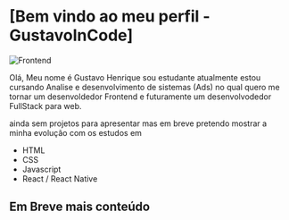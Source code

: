 # [Bem vindo ao meu perfil - GustavoInCode]


![Frontend](https://static.dribbble.com/users/1358460/screenshots/11896098/media/371c060cbef7357ff4e2f54a0408b064.jpg)


Olá, Meu nome é Gustavo Henrique sou estudante atualmente estou cursando 
Analise e desenvolvimento de sistemas (Ads) no qual quero me tornar um desenvoldedor Frontend
e futuramente um desenvolvodedor FullStack para web.

ainda sem projetos para apresentar mas em breve pretendo mostrar a minha evolução com os estudos em 

* HTML
* CSS
* Javascript
* React / React Native

## Em Breve mais conteúdo



